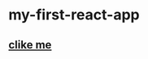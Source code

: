 # my-first-react-app

## <a href='https://jiandandaoxingfu.github.io/create-react-app'>clike me</a>

